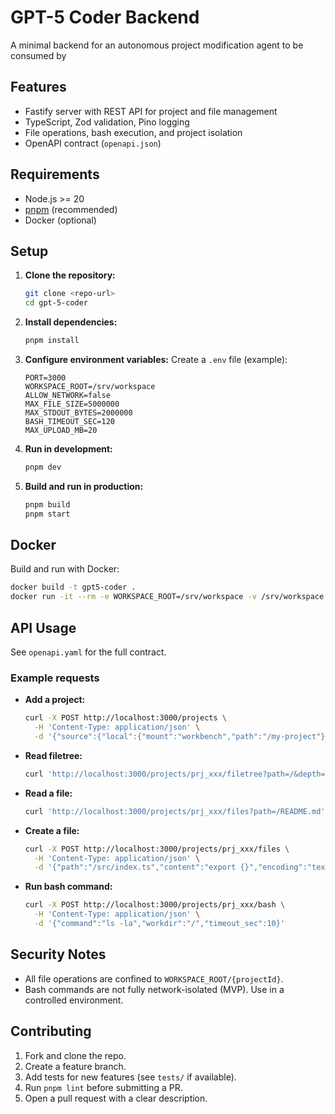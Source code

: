 # GPT-5 Coder Backend

A minimal backend for an autonomous project modification agent to be consumed by 

## Features

- Fastify server with REST API for project and file management
- TypeScript, Zod validation, Pino logging
- File operations, bash execution, and project isolation
- OpenAPI contract (`openapi.json`)

## Requirements

- Node.js >= 20
- [pnpm](https://pnpm.io/) (recommended)
- Docker (optional)

## Setup

1. **Clone the repository:**
   ```sh
   git clone <repo-url>
   cd gpt-5-coder
   ```

2. **Install dependencies:**
   ```sh
   pnpm install
   ```

3. **Configure environment variables:**
   Create a `.env` file (example):
   ```
   PORT=3000
   WORKSPACE_ROOT=/srv/workspace
   ALLOW_NETWORK=false
   MAX_FILE_SIZE=5000000
   MAX_STDOUT_BYTES=2000000
   BASH_TIMEOUT_SEC=120
   MAX_UPLOAD_MB=20
   ```

4. **Run in development:**
   ```sh
   pnpm dev
   ```

5. **Build and run in production:**
   ```sh
   pnpm build
   pnpm start
   ```

## Docker

Build and run with Docker:
```sh
docker build -t gpt5-coder .
docker run -it --rm -e WORKSPACE_ROOT=/srv/workspace -v /srv/workspace:/srv/workspace -p 3000:3000 gpt5-coder
```

## API Usage

See `openapi.yaml` for the full contract.

### Example requests

- **Add a project:**
  ```sh
  curl -X POST http://localhost:3000/projects \
    -H 'Content-Type: application/json' \
    -d '{"source":{"local":{"mount":"workbench","path":"/my-project"}},"name":"my-project"}'
  ```

- **Read filetree:**
  ```sh
  curl 'http://localhost:3000/projects/prj_xxx/filetree?path=/&depth=2'
  ```

- **Read a file:**
  ```sh
  curl 'http://localhost:3000/projects/prj_xxx/files?path=/README.md'
  ```

- **Create a file:**
  ```sh
  curl -X POST http://localhost:3000/projects/prj_xxx/files \
    -H 'Content-Type: application/json' \
    -d '{"path":"/src/index.ts","content":"export {}","encoding":"text","create_parents":true,"overwrite":false}'
  ```

- **Run bash command:**
  ```sh
  curl -X POST http://localhost:3000/projects/prj_xxx/bash \
    -H 'Content-Type: application/json' \
    -d '{"command":"ls -la","workdir":"/","timeout_sec":10}'
  ```

## Security Notes

- All file operations are confined to `WORKSPACE_ROOT/{projectId}`.
- Bash commands are not fully network-isolated (MVP). Use in a controlled environment.

## Contributing

1. Fork and clone the repo.
2. Create a feature branch.
3. Add tests for new features (see `tests/` if available).
4. Run `pnpm lint` before submitting a PR.
5. Open a pull request with a clear description.
